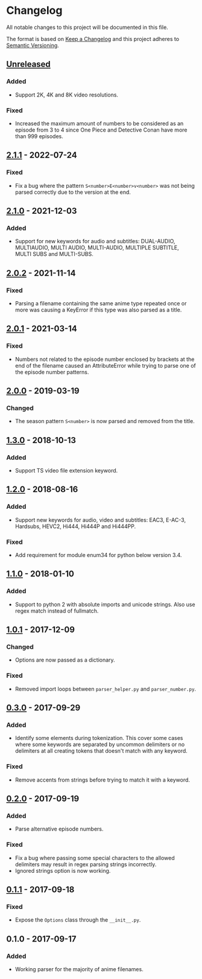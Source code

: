 # Changelog
All notable changes to this project will be documented in this file.

The format is based on [Keep a Changelog](http://keepachangelog.com/en/1.0.0/)
and this project adheres to [Semantic Versioning](http://semver.org/spec/v2.0.0.html).

## [Unreleased]
### Added
- Support 2K, 4K and 8K video resolutions.

### Fixed
- Increased the maximum amount of numbers to be considered as an episode from 3 to 4 since One Piece and Detective Conan have more than 999 episodes.

## [2.1.1] - 2022-07-24
### Fixed
- Fix a bug where the pattern `S<number>E<number>v<number>` was not being parsed correctly due to the version at the end.

## [2.1.0] - 2021-12-03
### Added
- Support for new keywords for audio and subtitles: DUAL-AUDIO, MULTIAUDIO, MULTI AUDIO, MULTI-AUDIO, MULTIPLE SUBTITLE, MULTI SUBS and MULTI-SUBS.

## [2.0.2] - 2021-11-14
### Fixed
- Parsing a filename containing the same anime type repeated once or more was causing a KeyError if this type was also parsed as a title.

## [2.0.1] - 2021-03-14
### Fixed
- Numbers not related to the episode number enclosed by brackets at the end of the filename caused an AttributeError while trying to parse one of the episode number patterns.

## [2.0.0] - 2019-03-19
### Changed
- The season pattern `S<number>` is now parsed and removed from the title.

## [1.3.0] - 2018-10-13
### Added
- Support TS video file extension keyword.

## [1.2.0] - 2018-08-16
### Added
- Support new keywords for audio, video and subtitles: EAC3, E-AC-3, Hardsubs, HEVC2, Hi444, Hi444P and Hi444PP.

### Fixed
- Add requirement for module enum34 for python below version 3.4.

## [1.1.0] - 2018-01-10
### Added
- Support to python 2 with absolute imports and unicode strings. Also use regex match instead of fullmatch.

## [1.0.1] - 2017-12-09
### Changed
- Options are now passed as a dictionary.

### Fixed
- Removed import loops between `parser_helper.py` and `parser_number.py`.

## [0.3.0] - 2017-09-29
### Added
- Identify some elements during tokenization. This cover some cases where some keywords are separated by uncommon delimiters or no delimiters at all creating tokens that doesn't match with any keyword.

### Fixed
- Remove accents from strings before trying to match it with a keyword.

## [0.2.0] - 2017-09-19
### Added
- Parse alternative episode numbers.

### Fixed
- Fix a bug where passing some special characters to the allowed delimiters may result in regex parsing strings incorrectly.
- Ignored strings option is now working.

## [0.1.1] - 2017-09-18
### Fixed
- Expose the `Options` class through the `__init__.py`.

## 0.1.0 - 2017-09-17
### Added
- Working parser for the majority of anime filenames.

[Unreleased]: https://github.com/igorcmoura/anitopy/compare/v2.1.1...HEAD
[2.1.1]: https://github.com/igorcmoura/anitopy/compare/v2.1.0...HEAD
[2.1.0]: https://github.com/igorcmoura/anitopy/compare/v2.0.2...v2.1.0
[2.0.2]: https://github.com/igorcmoura/anitopy/compare/v2.0.1...v2.0.2
[2.0.1]: https://github.com/igorcmoura/anitopy/compare/v2.0.0...v2.0.1
[2.0.0]: https://github.com/igorcmoura/anitopy/compare/v1.3.0...v2.0.0
[1.3.0]: https://github.com/igorcmoura/anitopy/compare/v1.2.0...v1.3.0
[1.2.0]: https://github.com/igorcmoura/anitopy/compare/v1.1.0...v1.2.0
[1.1.0]: https://github.com/igorcmoura/anitopy/compare/v1.0.1...v1.1.0
[1.0.1]: https://github.com/igorcmoura/anitopy/compare/v0.3.0...v1.0.1
[0.3.0]: https://github.com/igorcmoura/anitopy/compare/v0.2.0...v0.3.0
[0.2.0]: https://github.com/igorcmoura/anitopy/compare/v0.1.1...v0.2.0
[0.1.1]: https://github.com/igorcmoura/anitopy/compare/v0.1.0...v0.1.1
